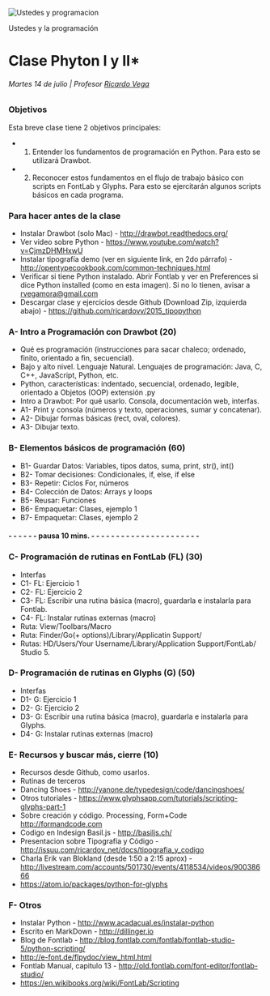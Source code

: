 ![Ustedes y programacion](http://meseconomie.com/wp-content/uploads/2012/07/chat-hugs.jpg)

Ustedes y la programación


# Clase Phyton I y II*
###### Martes 14 de julio | Profesor [Ricardo Vega](www.ricardov.cl)

### Objetivos
Esta breve clase tiene 2 objetivos principales: 
- 1. Entender los fundamentos de programación en Python. Para esto se utilizará Drawbot.
- 2. Reconocer estos fundamentos en el flujo de trabajo básico con scripts en FontLab y Glyphs. Para esto se ejercitarán algunos scripts básicos en cada programa. 

### Para hacer antes de la clase
- Instalar Drawbot (solo Mac) - http://drawbot.readthedocs.org/
- Ver video sobre Python - https://www.youtube.com/watch?v=CjmzDHMHxwU
- Instalar tipografía demo (ver en siguiente link, en 2do párrafo) - http://opentypecookbook.com/common-techniques.html 
- Verificar si tiene Python instalado. Abrir Fontlab y ver en Preferences si dice Python installed (como en esta imagen). Si no lo tienen, avisar a rvegamora@gmail.com
- Descargar clase y ejercicios desde Github (Download Zip, izquierda abajo) - https://github.com/ricardovv/2015_tipopython 

### A- Intro a Programación con Drawbot (20)
- Qué es programación (instrucciones para sacar chaleco; ordenado, finito, orientado a fin, secuencial).
- Bajo y alto nivel. Lenguaje Natural. Lenguajes de programación: Java, C, C++, JavaScript, Python, etc.  
- Python, características: indentado, secuencial, ordenado, legible, orientado a Objetos (OOP) extensión .py
- Intro a Drawbot: Por qué usarlo. Consola, documentación web, interfas. 
- A1- Print y consola (números y texto, operaciones, sumar y concatenar).
- A2- Dibujar formas básicas (rect, oval, colores).
- A3- Dibujar texto.

### B- Elementos básicos de programación (60)
- B1- Guardar Datos: Variables, tipos datos, suma, print, str(), int()
- B2- Tomar decisiones: Condicionales, if, else, if else
- B3- Repetir: Ciclos For, números
- B4- Colección de Datos: Arrays y loops
- B5- Reusar: Funciones
- B6- Empaquetar: Clases, ejemplo 1
- B7- Empaquetar: Clases, ejemplo 2

#### - - - - - - pausa 10 mins. - - - - - - - - - - - - - - - - - - - - - - 

### C- Programación de rutinas en FontLab (FL) (30)
- Interfas
- C1- FL: Ejercicio 1 
- C2- FL: Ejercicio 2 
- C3- FL: Escribir una rutina básica (macro), guardarla e instalarla para Fontlab.  
- C4- FL: Instalar rutinas externas (macro) 
- Ruta: View/Toolbars/Macro
- Ruta: Finder/Go(+ options)/Library/Applicatin Support/ 
- Rutas: HD/Users/Your Username/Library/Application Support/FontLab/ Studio 5.
 
### D- Programación de rutinas en Glyphs (G) (50)
- Interfas
- D1- G: Ejercicio 1 
- D2- G: Ejercicio 2 
- D3- G: Escribir una rutina básica (macro), guardarla e instalarla para Glyphs.  
- D4- G: Instalar rutinas externas (macro)

### E- Recursos y buscar más, cierre (10)
- Recursos desde Github, como usarlos.  
- Rutinas de terceros 
- Dancing Shoes - http://yanone.de/typedesign/code/dancingshoes/
- Otros tutoriales - https://www.glyphsapp.com/tutorials/scripting-glyphs-part-1
- Sobre creación y código. Processing, Form+Code http://formandcode.com  
- Codigo en Indesign Basil.js - http://basiljs.ch/
- Presentacion sobre Tipografía y Código - http://issuu.com/ricardov_net/docs/tipografia_y_codigo
- Charla Erik van Blokland (desde 1:50 a 2:15 aprox) - http://livestream.com/accounts/501730/events/4118534/videos/90038666
- https://atom.io/packages/python-for-glyphs

### F- Otros
- Instalar Python - http://www.acadacual.es/instalar-python 
- Escrito en MarkDown - http://dillinger.io 
- Blog de Fontlab - http://blog.fontlab.com/fontlab/fontlab-studio-5/python-scripting/
- http://e-font.de/flpydoc/view_html.html
- Fontlab Manual, capitulo 13 - http://old.fontlab.com/font-editor/fontlab-studio/
- https://en.wikibooks.org/wiki/FontLab/Scripting


